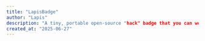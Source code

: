 ```yaml
---
title: "LapisBadge"
author: "Lapis"
description: "A tiny, portable open-source "hack" badge that you can wear, and program to show whatever you can make!"
created_at: "2025-06-27"
---
```

